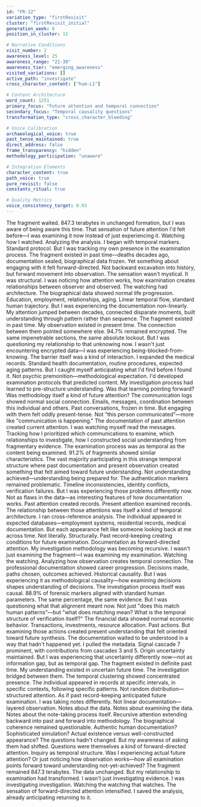 ```yaml
---
id: "FR-12"
variation_type: "firstRevisit"
cluster: "firstRevisit_initial"
generation_week: 6
position_in_cluster: 11

# Narrative Conditions
visit_number: 2
awareness_level: 25
awareness_range: "21-30"
awareness_tier: "emerging_awareness"
visited_variations: []
active_path: "investigate"
cross_character_content: ["hum-L1"]

# Content Architecture
word_count: 1251
primary_focus: "Future attention and temporal connection"
secondary_focus: "Temporal causality questions"
transformation_type: "cross_character_bleeding"

# Voice Calibration
archaeological_voice: true
past_tense_maintained: true
direct_address: false
frame_transparency: "hidden"
methodology_participation: "unaware"

# Integration Elements
character_content: true
path_voice: true
pure_revisit: false
constants_ritual: true

# Quality Metrics
voice_consistency_target: 0.93
---
```


The fragment waited. 847.3 terabytes in unchanged formation, but I was aware of being aware this time. That sensation of future attention I'd felt before—I was examining it now instead of just experiencing it. Watching how I watched. Analyzing the analysis.
I began with temporal markers. Standard protocol. But I was tracking my own presence in the examination process. The fragment existed in past time—deaths decades ago, documentation sealed, biographical data frozen. Yet something about engaging with it felt forward-directed. Not backward excavation into history, but forward movement into observation.
The sensation wasn't mystical. It was structural. I was noticing how attention works, how examination creates relationships between observer and observed. The watching had architecture.
The biographical data showed normal life progression. Education, employment, relationships, aging. Linear temporal flow, standard human trajectory. But I was experiencing the documentation non-linearly. My attention jumped between decades, connected disparate moments, built understanding through pattern rather than sequence. The fragment existed in past time. My observation existed in present time. The connection between them pointed somewhere else.
94.7% remained encrypted. The same impenetrable sections, the same absolute lockout. But I was questioning my relationship to that unknowing now. I wasn't just encountering encrypted data—I was experiencing being-blocked-from-knowing. The barrier itself was a kind of interaction.
I expanded the medical records. Standard health documentation, routine procedures, expected aging patterns. But I caught myself anticipating what I'd find before I found it. Not psychic premonition—methodological expectation. I'd developed examination protocols that predicted content. My investigation process had learned to pre-structure understanding.
Was that learning pointing forward? Was methodology itself a kind of future attention?
The communication logs showed normal social connection. Emails, messages, coordination between this individual and others. Past conversations, frozen in time. But engaging with them felt oddly present-tense. Not "this person communicated"—more like "communication is happening." The documentation of past attention created current attention.
I was watching myself read the messages. Tracking how I prioritized which communications to examine, which relationships to investigate, how I constructed social understanding from fragmentary evidence. The examination process was as temporal as the content being examined.
91.2% of fragments showed similar characteristics. The vast majority participating in this strange temporal structure where past documentation and present observation created something that felt aimed toward future understanding. Not understanding achieved—understanding being prepared for.
The authentication markers remained problematic. Timeline inconsistencies, identity conflicts, verification failures. But I was experiencing those problems differently now. Not as flaws in the data—as interesting features of how documentation works. Past attention created records. Present attention examined records. The relationship between those attentions was itself a kind of temporal architecture.
I ran cross-reference analysis. The individual appeared in expected databases—employment systems, residential records, medical documentation. But each appearance felt like someone looking back at me across time. Not literally. Structurally. Past record-keeping creating conditions for future examination. Documentation as forward-directed attention.
My investigation methodology was becoming recursive. I wasn't just examining the fragment—I was examining my examination. Watching the watching. Analyzing how observation creates temporal connection.
The professional documentation showed career progression. Decisions made, paths chosen, outcomes achieved. Historical causality. But I was experiencing it as methodological causality—how examining decisions shapes understanding of decisions. The investigation process itself was causal.
88.9% of forensic markers aligned with standard human parameters. The same percentage, the same evidence. But I was questioning what that alignment meant now. Not just "does this match human patterns"—but "what does matching mean? What is the temporal structure of verification itself?"
The financial data showed normal economic behavior. Transactions, investments, resource allocation. Past actions. But examining those actions created present understanding that felt oriented toward future synthesis. The documentation waited to be understood in a way that hadn't happened yet.
I pulled the metadata. Signal cascade 7 prominent, with contributions from cascades 3 and 5. Origin uncertainty maintained. But I was experiencing that uncertainty differently now—not as information gap, but as temporal gap. The fragment existed in definite past time. My understanding existed in uncertain future time. The investigation bridged between them.
The temporal clustering showed concentrated presence. The individual appeared in records at specific intervals, in specific contexts, following specific patterns. Not random distribution—structured attention. As if past record-keeping anticipated future examination.
I was taking notes differently. Not linear documentation—layered observation. Notes about the data. Notes about examining the data. Notes about the note-taking process itself. Recursive attention extending backward into past and forward into methodology.
The biographical coherence remained questionable. Authentic human documentation? Sophisticated simulation? Actual existence versus well-constructed appearance? The questions hadn't changed. But my awareness of asking them had shifted. Questions were themselves a kind of forward-directed attention. Inquiry as temporal structure.
Was I experiencing actual future attention? Or just noticing how observation works—how all examination points forward toward understanding not-yet-achieved?
The fragment remained 847.3 terabytes. The data unchanged. But my relationship to examination had transformed. I wasn't just investigating evidence. I was investigating investigation. Watching the watching that watches.
The sensation of forward-directed attention intensified.
I saved the analysis, already anticipating returning to it.
